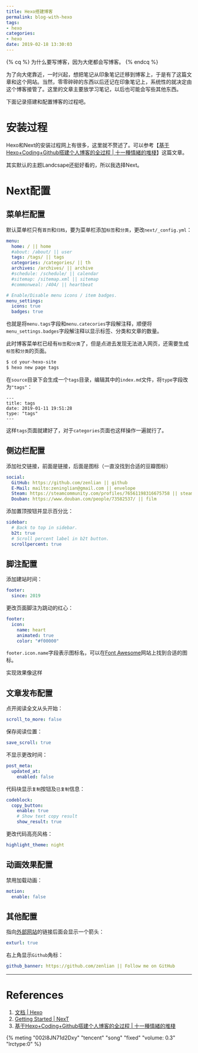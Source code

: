 ```yaml
---
title: Hexo搭建博客
permalink: blog-with-hexo
tags: 
- hexo
categories: 
- hexo
date: 2019-02-18 13:30:03
---
```


{% cq %}
为什么要写博客，因为大佬都会写博客。
{% endcq %}

<!-- more -->

为了向大佬靠近，一时兴起，想把笔记从印象笔记迁移到博客上，于是有了这篇文章和这个网站。当然，零零碎碎的东西以后还记在印象笔记上，系统性的就决定由这个博客接管了。这里的文章主要放学习笔记，以后也可能会写些其他东西。

下面记录搭建和配置博客的过程吧。

# 安装过程

Hexo和Next的安装过程网上有很多，这里就不赘述了。可以参考【[基于Hexo+Coding+Github搭建个人博客的全过程 | 十一種情緒的堆棧](https://11.tt/posts/2018/set-up-hexo-with-coding-and-github/)】这篇文章。

其实默认的主题Landcsape还挺好看的，所以我选择Next。

# Next配置

## 菜单栏配置

默认菜单栏只有`首页`和`归档`，要为菜单栏添加`标签`和`分类`，更改`next/_config.yml`：

```yaml
menu:
  home: / || home
  #about: /about/ || user
  tags: /tags/ || tags
  categories: /categories/ || th
  archives: /archives/ || archive
  #schedule: /schedule/ || calendar
  #sitemap: /sitemap.xml || sitemap
  #commonweal: /404/ || heartbeat

# Enable/Disable menu icons / item badges.
menu_settings:
  icons: true
  badges: true
```

也就是将`menu.tags`字段和`menu.catecories`字段解注释，顺便将`menu_settings.badges`字段解注释以显示标签、分类和文章的数量。

此时博客菜单栏已经有`标签`和`分类`了，但是点进去发现无法进入网页，还需要生成`标签`和`分类`的页面。

```bash
$ cd your-hexo-site
$ hexo new page tags
```

在`source`目录下会生成一个`tags`目录，编辑其中的`index.md`文件，将`type`字段改为`"tags"`：

```text
---
title: tags
date: 2019-01-11 19:51:28
type: "tags"
---
```

这样`tags`页面就建好了，对于`categories`页面也这样操作一遍就行了。

## 侧边栏配置

添加社交链接，前面是链接，后面是图标（一直没找到合适的豆瓣图标）

```yaml
social:
  GitHub: https://github.com/zenlian || github
  E-Mail: mailto:zeninglian@gmail.com || envelope
  Steam: https://steamcommunity.com/profiles/76561198316675758 || steam
  Douban: https://www.douban.com/people/73582537/ || film
```

添加置顶按钮并显示百分比：

```yaml
sidebar:
  # Back to top in sidebar.
  b2t: true
  # Scroll percent label in b2t button.
  scrollpercent: true
```

## 脚注配置

添加建站时间：

```yaml
footer:
  since: 2019
```

更改页面脚注为跳动的红心：

```yaml
footer:
  icon:
    name: heart
    animated: true
    color: "#f00000"
```

`footer.icon.name`字段表示图标名，可以在[Font Awesome](https://fontawesome.com/icons)网站上找到合适的图标。

实现效果像这样<i class="with-love fa fa-heart" id="animate"></i>

## 文章发布配置

点开阅读全文从头开始：

```yaml
scroll_to_more: false
```

保存阅读位置：

```yaml
save_scroll: true
```

不显示更改时间：

```yaml
post_meta:
  updated_at:
    enabled: false
```

代码块显示`复制`按钮及`已复制`信息：

```yaml
codeblock:
  copy_button:
    enable: true
    # Show text copy result
    show_result: true
```

更改代码高亮风格：

```yaml
highlight_theme: night
```

## 动画效果配置

禁用加载动画：

```yaml
motion:
  enable: false
```

## 其他配置

指向[外部网站](https://hexo.io/)的链接后面会显示一个箭头：

```yaml
exturl: true
```

右上角显示`Github`角标：

```yaml
github_banner: https://github.com/zenlian || Follow me on GitHub
```

------

# References

1. [文档 | Hexo](https://hexo.io/zh-cn/docs/)
2. [Getting Started | NexT](https://theme-next.org/docs/getting-started/)
3. [基于Hexo+Coding+Github搭建个人博客的全过程 | 十一種情緒的堆棧](https://11.tt/posts/2018/set-up-hexo-with-coding-and-github/)


<!--龙卷风-周杰伦-->
{% meting "002l8JN71d2Dxy" "tencent" "song" "fixed" "volume: 0.3" "lrctype:0" %}
